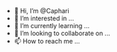 - 👋 Hi, I’m @Caphari
- 👀 I’m interested in ...
- 🌱 I’m currently learning ...
- 💞️ I’m looking to collaborate on ...
- 📫 How to reach me ...

<!---
Caphari/Caphari is a ✨ special ✨ repository because its `README.md` (this file) appears on your GitHub profile.
You can click the Preview link to take a look at your changes.
--->
